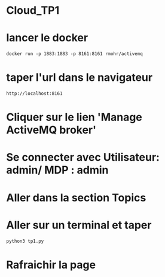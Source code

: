 # Cloud_TP1

# lancer le docker
    docker run -p 1883:1883 -p 8161:8161 rmohr/activemq

# taper l'url dans le navigateur
    http://localhost:8161

# Cliquer sur le lien 'Manage ActiveMQ broker'
# Se connecter avec Utilisateur: admin/ MDP : admin
# Aller dans la section Topics
# Aller sur un terminal et taper
    python3 tp1.py

# Rafraichir la page